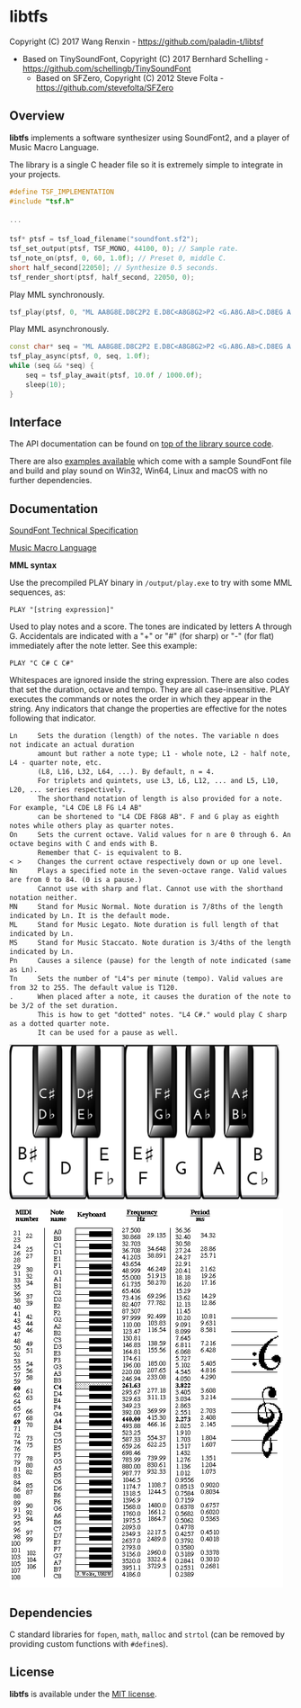 # libtfs

Copyright (C) 2017 Wang Renxin - https://github.com/paladin-t/libtsf

* Based on TinySoundFont, Copyright (C) 2017 Bernhard Schelling - https://github.com/schellingb/TinySoundFont
	* Based on SFZero, Copyright (C) 2012 Steve Folta - https://github.com/stevefolta/SFZero

## Overview

**libtfs** implements a software synthesizer using SoundFont2, and a player of Music Macro Language.

The library is a single C header file so it is extremely simple to integrate in your projects.

```c++
#define TSF_IMPLEMENTATION
#include "tsf.h"

...

tsf* ptsf = tsf_load_filename("soundfont.sf2");
tsf_set_output(ptsf, TSF_MONO, 44100, 0); // Sample rate.
tsf_note_on(ptsf, 0, 60, 1.0f); // Preset 0, middle C.
short half_second[22050]; // Synthesize 0.5 seconds.
tsf_render_short(ptsf, half_second, 22050, 0);
```

Play MML synchronously.

```c++
tsf_play(ptsf, 0, "ML AA8G8E.D8C2P2 E.D8C<A8G8G2>P2 <G.A8G.A8>C.D8EG A.G8E8D8CD2", 1.0f, sleep);
```

Play MML asynchronously.

```c++
const char* seq = "ML AA8G8E.D8C2P2 E.D8C<A8G8G2>P2 <G.A8G.A8>C.D8EG A.G8E8D8CD2";
tsf_play_async(ptsf, 0, seq, 1.0f);
while (seq && *seq) {
	seq = tsf_play_await(ptsf, 10.0f / 1000.0f);
	sleep(10);
}
```

## Interface

The API documentation can be found on [top of the library source code](tsf.h).

There are also [examples available](examples) which come with a sample SoundFont file and build and play sound on Win32, Win64, Linux and macOS with no further dependencies.

## Documentation

[SoundFont Technical Specification](docs/SoundFont%20Technical%20Specification.pdf)

[Music Macro Language](https://en.wikipedia.org/wiki/Music_Macro_Language)

**MML syntax**

Use the precompiled PLAY binary in `/output/play.exe` to try with some MML sequences, as:

```bas
PLAY "[string expression]"
```

Used to play notes and a score. The tones are indicated by letters A through G. Accidentals are indicated with a "+" or "#" (for sharp) or "-" (for flat) immediately after the note letter. See this example:

```bas
PLAY "C C# C C#"
```

Whitespaces are ignored inside the string expression. There are also codes that set the duration, octave and tempo. They are all case-insensitive. PLAY executes the commands or notes the order in which they appear in the string. Any indicators that change the properties are effective for the notes following that indicator.

```
Ln     Sets the duration (length) of the notes. The variable n does not indicate an actual duration
       amount but rather a note type; L1 - whole note, L2 - half note, L4 - quarter note, etc.
       (L8, L16, L32, L64, ...). By default, n = 4.
       For triplets and quintets, use L3, L6, L12, ... and L5, L10, L20, ... series respectively.
       The shorthand notation of length is also provided for a note. For example, "L4 CDE L8 FG L4 AB"
       can be shortened to "L4 CDE F8G8 AB". F and G play as eighth notes while others play as quarter notes.
On     Sets the current octave. Valid values for n are 0 through 6. An octave begins with C and ends with B.
       Remember that C- is equivalent to B. 
< >    Changes the current octave respectively down or up one level.
Nn     Plays a specified note in the seven-octave range. Valid values are from 0 to 84. (0 is a pause.)
       Cannot use with sharp and flat. Cannot use with the shorthand notation neither.
MN     Stand for Music Normal. Note duration is 7/8ths of the length indicated by Ln. It is the default mode.
ML     Stand for Music Legato. Note duration is full length of that indicated by Ln.
MS     Stand for Music Staccato. Note duration is 3/4ths of the length indicated by Ln.
Pn     Causes a silence (pause) for the length of note indicated (same as Ln). 
Tn     Sets the number of "L4"s per minute (tempo). Valid values are from 32 to 255. The default value is T120. 
.      When placed after a note, it causes the duration of the note to be 3/2 of the set duration.
       This is how to get "dotted" notes. "L4 C#." would play C sharp as a dotted quarter note.
       It can be used for a pause as well.
```

<img src="docs/keys.png" width="480">

![](docs/notes.gif)

## Dependencies

C standard libraries for `fopen`, `math`, `malloc` and `strtol` (can be removed by providing custom functions with `#define`s).

## License

**libtfs** is available under the [MIT license](https://choosealicense.com/licenses/mit/).
